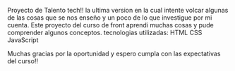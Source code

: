 Proyecto de Talento tech!!
la ultima version en la cual intente volcar algunas de las cosas que se nos enseño y un poco de lo que investigue por mi cuenta.
Este proyecto del curso de front aprendi muchas cosas y pude comprender algunos conceptos.
tecnologias utilizadas:
HTML
CSS
JavaScript

Muchas gracias por la oportunidad y espero cumpla con las expectativas del curso!!
